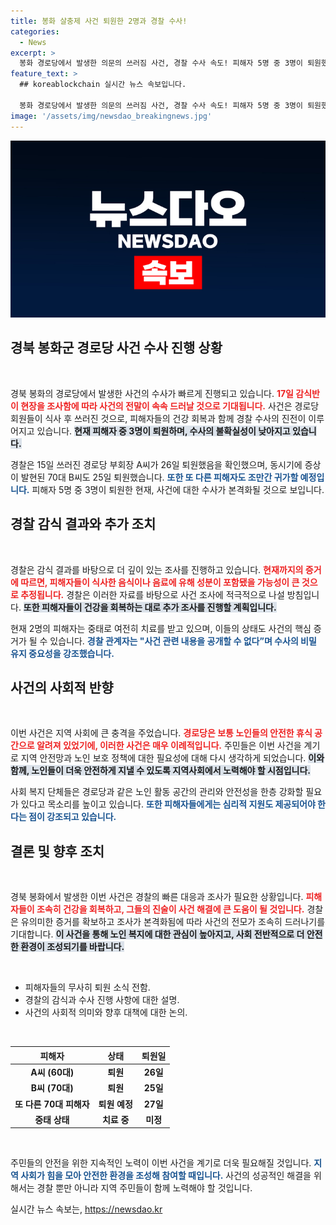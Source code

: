 ```yaml
---
title: 봉화 살충제 사건 퇴원한 2명과 경찰 수사!
categories:
  - News
excerpt: >
  봉화 경로당에서 발생한 의문의 쓰러짐 사건, 경찰 수사 속도! 피해자 5명 중 3명이 퇴원했지만 중태인 이들도 남아. 살충제 성분이 식사 뒤 나타나 경찰은 증거 확보 중이다. 사건의 전말이 밝혀질까?
feature_text: >
  ## koreablockchain 실시간 뉴스 속보입니다.

  봉화 경로당에서 발생한 의문의 쓰러짐 사건, 경찰 수사 속도! 피해자 5명 중 3명이 퇴원했지만 중태인 이들도 남아. 살충제 성분이 식사 뒤 나타나 경찰은 증거 확보 중이다. 사건의 전말이 밝혀질까?
image: '/assets/img/newsdao_breakingnews.jpg'
---
```


<p><img src="/assets/img/newsdao_breakingnews.jpg" alt="koreablockchain 속보" /></p>

<h2 data-ke-size="size26">경북 봉화군 경로당 사건 수사 진행 상황</h2>

<p data-ke-size="size16">&nbsp;</p>

<p>경북 봉화의 경로당에서 발생한 사건의 수사가 빠르게 진행되고 있습니다. <b><span style="color: #ee2323;">17일 감식반이 현장을 조사함에 따라 사건의 전말이 속속 드러날 것으로 기대됩니다.</span></b> 사건은 경로당 회원들이 식사 후 쓰러진 것으로, 피해자들의 건강 회복과 함께 경찰 수사의 진전이 이루어지고 있습니다. <b><span style="background-color: #21538527;">현재 피해자 중 3명이 퇴원하며, 수사의 불확실성이 낮아지고 있습니다.</span></b></p>

<p>경찰은 15일 쓰러진 경로당 부회장 A씨가 26일 퇴원했음을 확인했으며, 동시기에 증상이 발현된 70대 B씨도 25일 퇴원했습니다. <b><span style="color: #1a5490;">또한 또 다른 피해자도 조만간 귀가할 예정입니다.</span></b> 피해자 5명 중 3명이 퇴원한 현재, 사건에 대한 수사가 본격화될 것으로 보입니다.</p>

<h2 data-ke-size="size26">경찰 감식 결과와 추가 조치</h2>

<p data-ke-size="size16">&nbsp;</p>

<p>경찰은 감식 결과를 바탕으로 더 깊이 있는 조사를 진행하고 있습니다. <b><span style="color: #ee2323;">현재까지의 증거에 따르면, 피해자들이 식사한 음식이나 음료에 유해 성분이 포함됐을 가능성이 큰 것으로 추정됩니다.</span></b> 경찰은 이러한 자료를 바탕으로 사건 조사에 적극적으로 나설 방침입니다. <b><span style="background-color: #21538527;">또한 피해자들이 건강을 회복하는 대로 추가 조사를 진행할 계획입니다.</span></b></p>

<p>현재 2명의 피해자는 중태로 여전히 치료를 받고 있으며, 이들의 상태도 사건의 핵심 증거가 될 수 있습니다. <b><span style="color: #1a5490;">경찰 관계자는 "사건 관련 내용을 공개할 수 없다”며 수사의 비밀 유지 중요성을 강조했습니다.</span></b></p>

<h2 data-ke-size="size26">사건의 사회적 반향</h2>

<p data-ke-size="size16">&nbsp;</p>

<p>이번 사건은 지역 사회에 큰 충격을 주었습니다. <b><span style="color: #ee2323;">경로당은 보통 노인들의 안전한 휴식 공간으로 알려져 있었기에, 이러한 사건은 매우 이례적입니다.</span></b> 주민들은 이번 사건을 계기로 지역 안전망과 노인 보호 정책에 대한 필요성에 대해 다시 생각하게 되었습니다. <b><span style="background-color: #21538527;">이와 함께, 노인들이 더욱 안전하게 지낼 수 있도록 지역사회에서 노력해야 할 시점입니다.</span></b></p>

<p>사회 복지 단체들은 경로당과 같은 노인 활동 공간의 관리와 안전성을 한층 강화할 필요가 있다고 목소리를 높이고 있습니다. <b><span style="color: #1a5490;">또한 피해자들에게는 심리적 지원도 제공되어야 한다는 점이 강조되고 있습니다.</span></b></p>

<h2 data-ke-size="size26">결론 및 향후 조치</h2>

<p data-ke-size="size16">&nbsp;</p>

<p>경북 봉화에서 발생한 이번 사건은 경찰의 빠른 대응과 조사가 필요한 상황입니다. <b><span style="color: #ee2323;">피해자들이 조속히 건강을 회복하고, 그들의 진술이 사건 해결에 큰 도움이 될 것입니다.</span></b> 경찰은 유의미한 증거를 확보하고 조사가 본격화됨에 따라 사건의 전모가 조속히 드러나기를 기대합니다. <b><span style="background-color: #21538527;">이 사건을 통해 노인 복지에 대한 관심이 높아지고, 사회 전반적으로 더 안전한 환경이 조성되기를 바랍니다.</span></b> </p>

<p data-ke-size="size16">&nbsp;</p>

<ul>
  <li>피해자들의 무사히 퇴원 소식 전함.</li>
  <li>경찰의 감식과 수사 진행 사항에 대한 설명.</li>
  <li>사건의 사회적 의미와 향후 대책에 대한 논의.</li>
</ul>

<p data-ke-size="size16">&nbsp;</p>

<table>
  <thead>
    <tr>
      <th style="text-align: center;">피해자</th>
      <th style="text-align: center;">상태</th>
      <th style="text-align: center;">퇴원일</th>
    </tr>
  </thead>
  <tbody>
    <tr>
      <td style="text-align: center; height: 17px;"><b>A씨 (60대)</b></td>
      <td style="text-align: center; height: 17px;"><b>퇴원</b></td>
      <td style="text-align: center; height: 17px;"><b>26일</b></td>
    </tr>
    <tr>
      <td style="text-align: center; height: 17px;"><b>B씨 (70대)</b></td>
      <td style="text-align: center; height: 17px;"><b>퇴원</b></td>
      <td style="text-align: center; height: 17px;"><b>25일</b></td>
    </tr>
    <tr>
      <td style="text-align: center; height: 17px;"><b>또 다른 70대 피해자</b></td>
      <td style="text-align: center; height: 17px;"><b>퇴원 예정</b></td>
      <td style="text-align: center; height: 17px;"><b>27일</b></td>
    </tr>
    <tr>
      <td style="text-align: center; height: 17px;"><b>중태 상태</b></td>
      <td style="text-align: center; height: 17px;"><b>치료 중</b></td>
      <td style="text-align: center; height: 17px;"><b>미정</b></td>
    </tr>
  </tbody>
</table>

<p data-ke-size="size16">&nbsp;</p>

<p>주민들의 안전을 위한 지속적인 노력이 이번 사건을 계기로 더욱 필요해질 것입니다. <b><span style="color: #1a5490;">지역 사회가 힘을 모아 안전한 환경을 조성해 참여할 때입니다.</span></b> 사건의 성공적인 해결을 위해서는 경찰 뿐만 아니라 지역 주민들이 함께 노력해야 할 것입니다.</p>
실시간 뉴스 속보는, <a href="https://newsdao.kr" rel="dofollow">https://newsdao.kr</a>


